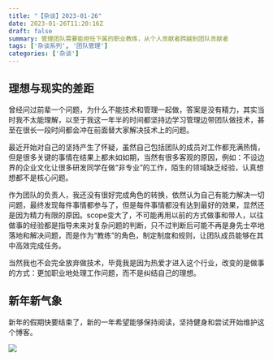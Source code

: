 ```yaml
---
title: "【杂谈】2023-01-26"
date: 2023-01-26T11:20:16Z
draft: false
summary: 管理团队需要能担任下属的职业教练，从个人贡献者跨越到团队贡献者
tags: ['杂谈系列', '团队管理']
categories: ['杂谈']
---
```


## 理想与现实的差距

曾经问过前辈一个问题，为什么不能技术和管理一起做，答案是没有精力，其实当时我不太能理解，以至于我这一年半的时间都坚持边学习管理边带团队做技术，甚至在很长一段时间都会冲在前面替大家解决技术上的问题。

最近开始对自己的坚持产生了怀疑，虽然自己包括团队的成员对工作都充满热情，但是很多关键的事情在结果上都未如如期，当然有很多客观的原因，例如：不设边界的企业文化让很多研发同学在做“非专业”的工作，陌生的领域缺乏经验，认真想想都不是核心问题。

作为团队的负责人，我还没有很好完成角色的转换，依然认为自己有能力解决一切问题，最终发现每件事情都参与了，但是每件事情都没有达到最好的效果，显然还是因为精力有限的原因。scope变大了，不可能再用以前的方式做事和带人，以往做事的经验都是指导未来对复杂问题的判断，只不过判断后可能不再是身先士卒地落地和解决问题，而是作为“教练”的角色，制定制度和规则，让团队成员能够在其中高效完成任务。

当然我也不会完全放弃做技术，毕竟我是因为热爱才进入这个行业，改变的是做事的方式：更加职业地处理工作问题，而不是纠结自己的理想。

## 新年新气象

新年的假期快要结束了，新的一年希望能够保持阅读，坚持健身和尝试开始维护这个博客。

![](https://gcore.jsdelivr.net/gh/iknil/static-pics/img/202301260240654.jpeg)